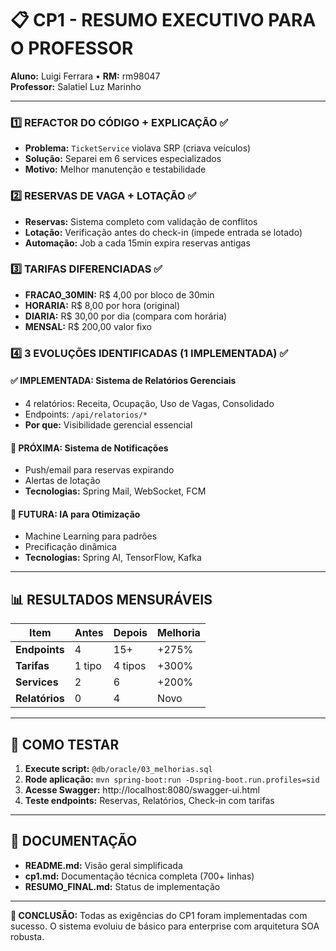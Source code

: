 # 📋 CP1 - RESUMO EXECUTIVO PARA O PROFESSOR

**Aluno:** Luigi Ferrara • **RM:** rm98047  
**Professor:** Salatiel Luz Marinho

---



### **1️⃣ REFACTOR DO CÓDIGO + EXPLICAÇÃO** ✅
- **Problema:** `TicketService` violava SRP (criava veículos)
- **Solução:** Separei em 6 services especializados
- **Motivo:** Melhor manutenção e testabilidade

### **2️⃣ RESERVAS DE VAGA + LOTAÇÃO** ✅
- **Reservas:** Sistema completo com validação de conflitos
- **Lotação:** Verificação antes do check-in (impede entrada se lotado)
- **Automação:** Job a cada 15min expira reservas antigas

### **3️⃣ TARIFAS DIFERENCIADAS** ✅
- **FRACAO_30MIN:** R$ 4,00 por bloco de 30min
- **HORARIA:** R$ 8,00 por hora (original)
- **DIARIA:** R$ 30,00 por dia (compara com horária)
- **MENSAL:** R$ 200,00 valor fixo

### **4️⃣ 3 EVOLUÇÕES IDENTIFICADAS (1 IMPLEMENTADA)** ✅

#### **✅ IMPLEMENTADA: Sistema de Relatórios Gerenciais**
- 4 relatórios: Receita, Ocupação, Uso de Vagas, Consolidado
- Endpoints: `/api/relatorios/*`
- **Por que:** Visibilidade gerencial essencial

#### **🔄 PRÓXIMA: Sistema de Notificações**  
- Push/email para reservas expirando
- Alertas de lotação
- **Tecnologias:** Spring Mail, WebSocket, FCM

#### **🚀 FUTURA: IA para Otimização**
- Machine Learning para padrões
- Precificação dinâmica
- **Tecnologias:** Spring AI, TensorFlow, Kafka

---

## 📊 **RESULTADOS MENSURÁVEIS**

| **Item** | **Antes** | **Depois** | **Melhoria** |
|----------|-----------|------------|--------------|
| **Endpoints** | 4 | 15+ | +275% |
| **Tarifas** | 1 tipo | 4 tipos | +300% |
| **Services** | 2 | 6 | +200% |
| **Relatórios** | 0 | 4 | Novo |

---

## 🚀 **COMO TESTAR**

1. **Execute script:** `@db/oracle/03_melhorias.sql`
2. **Rode aplicação:** `mvn spring-boot:run -Dspring-boot.run.profiles=sid`
3. **Acesse Swagger:** http://localhost:8080/swagger-ui.html
4. **Teste endpoints:** Reservas, Relatórios, Check-in com tarifas

---

## 📖 **DOCUMENTAÇÃO**

- **README.md:** Visão geral simplificada
- **cp1.md:** Documentação técnica completa (700+ linhas)
- **RESUMO_FINAL.md:** Status de implementação

---

**🎯 CONCLUSÃO:** Todas as exigências do CP1 foram implementadas com sucesso. O sistema evoluiu de básico para enterprise com arquitetura SOA robusta.
